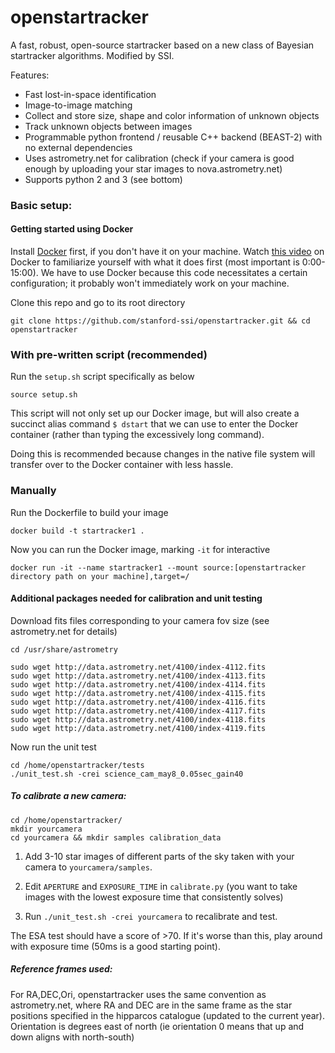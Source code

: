 # openstartracker
A fast, robust, open-source startracker based on a new class of Bayesian startracker algorithms. Modified by SSI.

Features:

* Fast lost-in-space identification
* Image-to-image matching
* Collect and store size, shape and color information of unknown objects
* Track unknown objects between images
* Programmable python frontend / reusable C++ backend (BEAST-2) with no external dependencies 
* Uses astrometry.net for calibration (check if your camera is good enough by uploading your star images to nova.astrometry.net)
* Supports python 2 and 3 (see bottom)

### Basic setup:

#### Getting started using Docker

Install [Docker](https://docs.docker.com/install/) first, if you don't have it on your machine. Watch [this video](https://www.youtube.com/watch?v=6aBsjT5HoGY) on Docker to familiarize yourself with what it does first (most important is 0:00-15:00). We have to use Docker because this code necessitates a certain configuration; it probably won't immediately work on your machine.

Clone this repo and go to its root directory

```
git clone https://github.com/stanford-ssi/openstartracker.git && cd openstartracker
```

### With pre-written script (recommended)

Run the `setup.sh` script specifically as below

```
source setup.sh
```

This script will not only set up our Docker image, but will also create a succinct alias command `$ dstart` that we can use to enter the Docker container (rather than typing the excessively long command).

Doing this is recommended because changes in the native file system will transfer over to the Docker container with less hassle.

### Manually

Run the Dockerfile to build your image

```
docker build -t startracker1 .
```

Now you can run the Docker image, marking `-it` for interactive

```
docker run -it --name startracker1 --mount source:[openstartracker directory path on your machine],target=/
```
#### Additional packages needed for calibration and unit testing

Download fits files corresponding to your camera fov size (see astrometry.net for details)

~~~~
cd /usr/share/astrometry

sudo wget http://data.astrometry.net/4100/index-4112.fits
sudo wget http://data.astrometry.net/4100/index-4113.fits
sudo wget http://data.astrometry.net/4100/index-4114.fits
sudo wget http://data.astrometry.net/4100/index-4115.fits
sudo wget http://data.astrometry.net/4100/index-4116.fits
sudo wget http://data.astrometry.net/4100/index-4117.fits
sudo wget http://data.astrometry.net/4100/index-4118.fits
sudo wget http://data.astrometry.net/4100/index-4119.fits
~~~~

Now run the unit test

~~~~
cd /home/openstartracker/tests
./unit_test.sh -crei science_cam_may8_0.05sec_gain40
~~~~

##### To calibrate a new camera:

~~~~
cd /home/openstartracker/
mkdir yourcamera
cd yourcamera && mkdir samples calibration_data
~~~~

1. Add 3-10 star images of different parts of the sky taken with your camera to `yourcamera/samples`.

2. Edit `APERTURE` and `EXPOSURE_TIME` in `calibrate.py` (you want to take images with the lowest exposure time that consistently solves)

3. Run `./unit_test.sh -crei yourcamera` to recalibrate and test.

The ESA test should have a score of >70. If it's worse than this, play around with exposure time (50ms is a good starting point).

##### Reference frames used:

For RA,DEC,Ori, openstartracker uses the same convention as astrometry.net, where RA and DEC are in the same frame as the star positions specified in the hipparcos catalogue (updated to the current year). Orientation is degrees east of north (ie orientation 0 means that up and down aligns with north-south)

